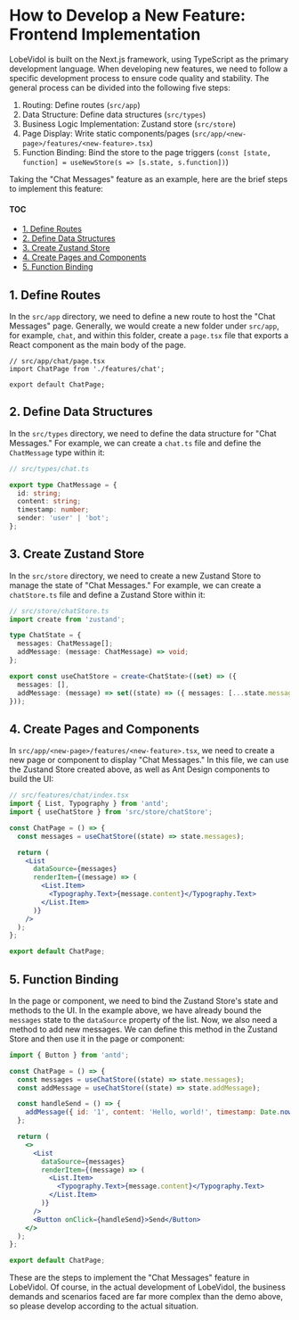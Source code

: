 # How to Develop a New Feature: Frontend Implementation

LobeVidol is built on the Next.js framework, using TypeScript as the primary development language. When developing new features, we need to follow a specific development process to ensure code quality and stability. The general process can be divided into the following five steps:

1. Routing: Define routes (`src/app`)
2. Data Structure: Define data structures (`src/types`)
3. Business Logic Implementation: Zustand store (`src/store`)
4. Page Display: Write static components/pages (`src/app/<new-page>/features/<new-feature>.tsx`)
5. Function Binding: Bind the store to the page triggers (`const [state, function] = useNewStore(s => [s.state, s.function])`)

Taking the "Chat Messages" feature as an example, here are the brief steps to implement this feature:

#### TOC

- [1. Define Routes](#1-define-routes)
- [2. Define Data Structures](#2-define-data-structures)
- [3. Create Zustand Store](#3-create-zustand-store)
- [4. Create Pages and Components](#4-create-pages-and-components)
- [5. Function Binding](#5-function-binding)

## 1. Define Routes

In the `src/app` directory, we need to define a new route to host the "Chat Messages" page. Generally, we would create a new folder under `src/app`, for example, `chat`, and within this folder, create a `page.tsx` file that exports a React component as the main body of the page.

```tsx
// src/app/chat/page.tsx
import ChatPage from './features/chat';

export default ChatPage;
```

## 2. Define Data Structures

In the `src/types` directory, we need to define the data structure for "Chat Messages." For example, we can create a `chat.ts` file and define the `ChatMessage` type within it:

```ts
// src/types/chat.ts

export type ChatMessage = {
  id: string;
  content: string;
  timestamp: number;
  sender: 'user' | 'bot';
};
```

## 3. Create Zustand Store

In the `src/store` directory, we need to create a new Zustand Store to manage the state of "Chat Messages." For example, we can create a `chatStore.ts` file and define a Zustand Store within it:

```ts
// src/store/chatStore.ts
import create from 'zustand';

type ChatState = {
  messages: ChatMessage[];
  addMessage: (message: ChatMessage) => void;
};

export const useChatStore = create<ChatState>((set) => ({
  messages: [],
  addMessage: (message) => set((state) => ({ messages: [...state.messages, message] })),
}));
```

## 4. Create Pages and Components

In `src/app/<new-page>/features/<new-feature>.tsx`, we need to create a new page or component to display "Chat Messages." In this file, we can use the Zustand Store created above, as well as Ant Design components to build the UI:

```jsx
// src/features/chat/index.tsx
import { List, Typography } from 'antd';
import { useChatStore } from 'src/store/chatStore';

const ChatPage = () => {
  const messages = useChatStore((state) => state.messages);

  return (
    <List
      dataSource={messages}
      renderItem={(message) => (
        <List.Item>
          <Typography.Text>{message.content}</Typography.Text>
        </List.Item>
      )}
    />
  );
};

export default ChatPage;
```

## 5. Function Binding

In the page or component, we need to bind the Zustand Store's state and methods to the UI. In the example above, we have already bound the `messages` state to the `dataSource` property of the list. Now, we also need a method to add new messages. We can define this method in the Zustand Store and then use it in the page or component:

```jsx
import { Button } from 'antd';

const ChatPage = () => {
  const messages = useChatStore((state) => state.messages);
  const addMessage = useChatStore((state) => state.addMessage);

  const handleSend = () => {
    addMessage({ id: '1', content: 'Hello, world!', timestamp: Date.now(), sender: 'user' });
  };

  return (
    <>
      <List
        dataSource={messages}
        renderItem={(message) => (
          <List.Item>
            <Typography.Text>{message.content}</Typography.Text>
          </List.Item>
        )}
      />
      <Button onClick={handleSend}>Send</Button>
    </>
  );
};

export default ChatPage;
```

These are the steps to implement the "Chat Messages" feature in LobeVidol. Of course, in the actual development of LobeVidol, the business demands and scenarios faced are far more complex than the demo above, so please develop according to the actual situation.
